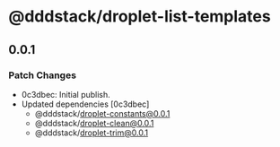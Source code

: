 # @dddstack/droplet-list-templates

## 0.0.1

### Patch Changes

- 0c3dbec: Initial publish.
- Updated dependencies [0c3dbec]
  - @dddstack/droplet-constants@0.0.1
  - @dddstack/droplet-clean@0.0.1
  - @dddstack/droplet-trim@0.0.1
